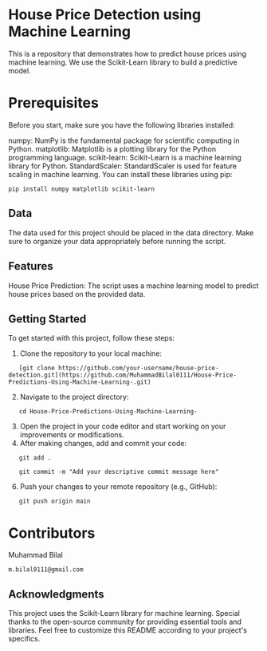 # House Price Detection using Machine Learning
This is a repository that demonstrates how to predict house prices using machine learning. We use the Scikit-Learn library to build a predictive model.

# Prerequisites
Before you start, make sure you have the following libraries installed:

numpy: NumPy is the fundamental package for scientific computing in Python.
matplotlib: Matplotlib is a plotting library for the Python programming language.
scikit-learn: Scikit-Learn is a machine learning library for Python.
StandardScaler: StandardScaler is used for feature scaling in machine learning.
You can install these libraries using pip:


```shell
pip install numpy matplotlib scikit-learn
```

## Data
The data used for this project should be placed in the data directory. Make sure to organize your data appropriately before running the script.

## Features
House Price Prediction: The script uses a machine learning model to predict house prices based on the provided data.

## Getting Started

To get started with this project, follow these steps:

1. Clone the repository to your local machine:
```shell
   [git clone https://github.com/your-username/house-price-detection.git](https://github.com/MuhammadBilal0111/House-Price-Predictions-Using-Machine-Learning-.git)
```

2.  Navigate to the project directory:
```shell
   cd House-Price-Predictions-Using-Machine-Learning-

```

3.  Open the project in your code editor and start working on your improvements or modifications.
4.  After making changes, add and commit your code:
```shell
   git add .
```
```shell 
   git commit -m "Add your descriptive commit message here"
```

6.  Push your changes to your remote repository (e.g., GitHub):
```shell
   git push origin main
```

# Contributors
Muhammad Bilal 
```shell
m.bilal0111@gmail.com
```

## Acknowledgments
This project uses the Scikit-Learn library for machine learning.
Special thanks to the open-source community for providing essential tools and libraries.
Feel free to customize this README according to your project's specifics.
